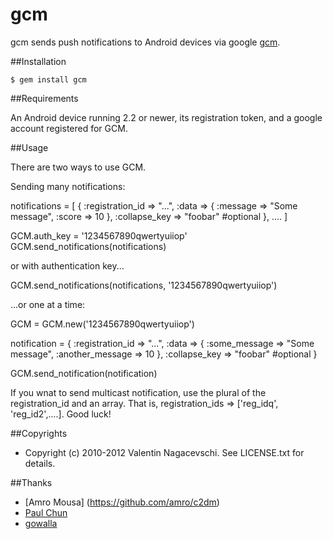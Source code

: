 # gcm

gcm sends push notifications to Android devices via google [gcm](http://developer.android.com/guide/google/gcm/gcm.html).

##Installation

    $ gem install gcm
    
##Requirements

An Android device running 2.2 or newer, its registration token, and a google account registered for GCM.

##Usage

There are two ways to use GCM.

Sending many notifications:

  notifications = [
    {
      :registration_id => "...", 
      :data => {
        :message => "Some message",
        :score => 10
      },
      :collapse_key => "foobar" #optional
    },
    ....
  ]
  
  GCM.auth_key = '1234567890qwertyuiiop'
  GCM.send_notifications(notifications)
  
  or with authentication key...

  GCM.send_notifications(notifications, '1234567890qwertyuiiop')

...or one at a time:

  GCM = GCM.new('1234567890qwertyuiiop')

  notification = {
    :registration_id => "...", 
    :data => {
      :some_message => "Some message",
      :another_message => 10
    },
    :collapse_key => "foobar" #optional
  }

  GCM.send_notification(notification)

If you wnat to send multicast notification, use the plural of the registration_id and an array.
That is, registration_ids  => ['reg_idq', 'reg_id2',....].
Good luck!

##Copyrights

* Copyright (c) 2010-2012 Valentin Nagacevschi. See LICENSE.txt for details.

##Thanks
* [Amro Mousa] (https://github.com/amro/c2dm)
* [Paul Chun](https://github.com/sixofhearts)
* [gowalla](https://github.com/gowalla)
